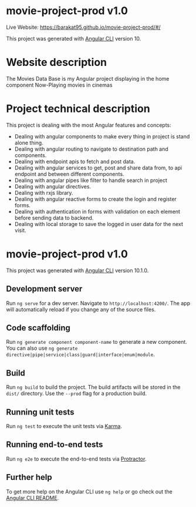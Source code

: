 # movie-project-prod v1.0
Live Website: https://barakat95.github.io/movie-project-prod/#/

This project was generated with [Angular CLI](https://github.com/angular/angular-cli) version 10.

# Website description

The Movies Data Base is my Angular project displaying in the home component Now-Playing movies in cinemas

# Project technical description

This project is dealing with the most Angular features and concepts:
- Dealing with angular components to make every thing in project is stand alone thing.
- Dealing with angular routing to navigate to destination path and components.
- Dealing with endpoint apis to fetch and post data.
- Dealing with angular services to get, post and share data from, to api endpoint and between different components.
- Dealing with angular pipes like filter to handle search in project
- Dealing with angular directives.
- Dealing with rxjs library.
- Dealing with angular reactive forms to create the login and register forms.
- Dealing with authentication in forms with validation on each element before sending data to backend.
- Dealing with local storage to save the logged in user data for the next visit.

# movie-project-prod v1.0
This project was generated with [Angular CLI](https://github.com/angular/angular-cli) version 10.1.0.

## Development server

Run `ng serve` for a dev server. Navigate to `http://localhost:4200/`. The app will automatically reload if you change any of the source files.

## Code scaffolding

Run `ng generate component component-name` to generate a new component. You can also use `ng generate directive|pipe|service|class|guard|interface|enum|module`.

## Build

Run `ng build` to build the project. The build artifacts will be stored in the `dist/` directory. Use the `--prod` flag for a production build.

## Running unit tests

Run `ng test` to execute the unit tests via [Karma](https://karma-runner.github.io).

## Running end-to-end tests

Run `ng e2e` to execute the end-to-end tests via [Protractor](http://www.protractortest.org/).

## Further help

To get more help on the Angular CLI use `ng help` or go check out the [Angular CLI README](https://github.com/angular/angular-cli/blob/master/README.md).

